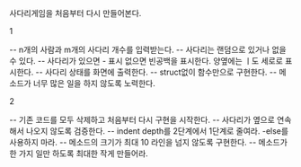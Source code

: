 사다리게임을 처음부터 다시 만들어본다.

1

-- n개의 사람과 m개의 사다리 개수를 입력받는다.
-- 사다리는 랜덤으로 있거나 없을수 있다.
-- 사다리가 있으면 - 표시 없으면  빈공백을 표시한다. 
   양옆에는 ㅣ도 세로로 표시한다.
-- 사다리 상태를 화면에 출력한다.
-- struct없이 함수만으로 구현한다.
-- 메소드가 너무 많은 일을 하지 않도록 노력한다.


2

-- 기존 코드를 모두 삭제하고 처음부터 다시 구현을 시작한다.
-- 사다리가 옆으로 연속해서 나오지 않도록 검증한다.
-- indent depth를 2단계에서 1단계로 줄여라.
    -else를 사용하지 마라.
-- 메소드의 크기가 최대 10 라인을 넘지 않도록 구현한다.
-- 메소드가 한 가지 일만 하도록 최대한 작게 만들어라.


